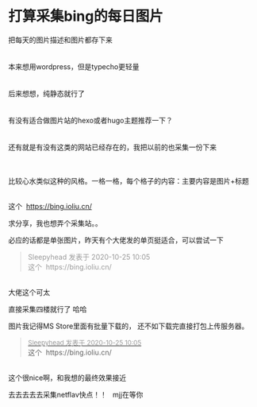 # 打算采集bing的每日图片


把每天的图片描述和图片都存下来<br />
<br />
<br />
本来想用wordpress，但是typecho更轻量<br />
<br />
<br />
后来想想，纯静态就行了<br />
<br />
<br />
有没有适合做图片站的hexo或者hugo主题推荐一下？<br />
<br />
<br />
还有就是有没有这类的网站已经存在的，我把以前的也采集一份下来<img src="static/image/smiley/yct/011.gif" smilieid="33" border="0" alt="" /> <img src="static/image/smiley/yct/011.gif" smilieid="33" border="0" alt="" /> <br />
<br />
<br />


比较心水类似这种的风格。一格一格，每个格子的内容：主要内容是图片+标题<br />
<br />
<img id="aimg_geEZ3" onclick="zoom(this, this.src, 0, 0, 0)" class="zoom" src="https://developer-forum-online.cdn.bcebos.com/7a81fb49-53d3-4560-9a50-1cbf2236f551.png" onmouseover="img_onmouseoverfunc(this)" onload="thumbImg(this)" border="0" alt="" />

这个&nbsp;&nbsp;https://bing.ioliu.cn/

求分享，我也想弄个采集站。。

必应的话都是单张图片，昨天有个大佬发的单页挺适合，可以尝试一下

<div class="quote"><blockquote><font color="#999999">Sleepyhead 发表于 2020-10-25 10:05</font><br />
<font color="#999999">这个&nbsp;&nbsp;https://bing.ioliu.cn/</font></blockquote></div><br />
大佬这个可太

直接采集四楼就行了 哈哈

图片我记得MS Store里面有批量下载的， 还不如下载完直接打包上传服务器。

<div class="quote"><blockquote><font size="2"><a href="https://www.hostloc.com/forum.php?mod=redirect&amp;goto=findpost&amp;pid=9348863&amp;ptid=758191" target="_blank"><font color="#999999">Sleepyhead 发表于 2020-10-25 10:05</font></a></font><br />
这个&nbsp;&nbsp;https://bing.ioliu.cn/</blockquote></div><br />
这个很nice啊，和我想的最终效果接近

去去去去去采集netflav快点！！&nbsp; &nbsp;mjj在等你
